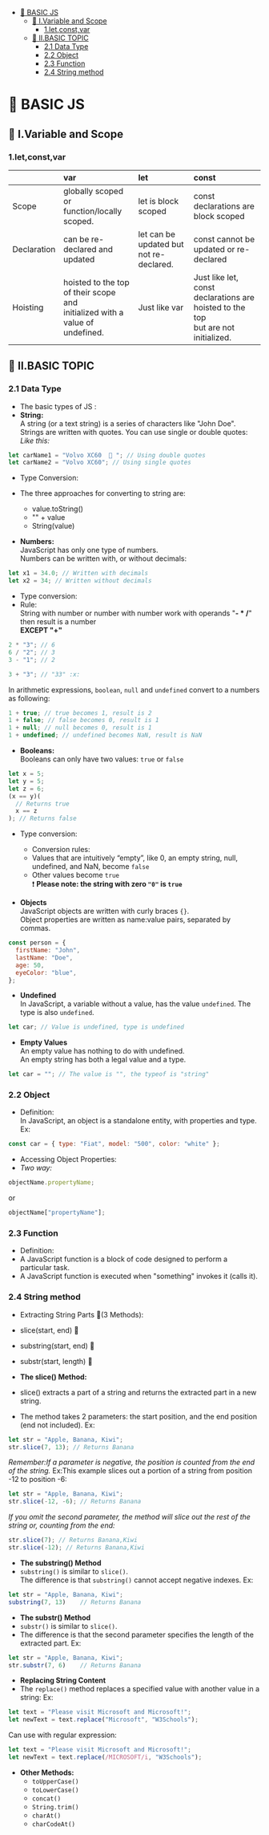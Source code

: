 - [:green_apple: BASIC JS](#-green-apple--basic-js)
  * [:high_brightness: I.Variable and Scope](#-high-brightness--ivariable-and-scope)
    + [1.let,const,var](#1let-const-var)
  * [:red_circle: II.BASIC TOPIC](#-red-circle--iibasic-topic)
    + [2.1 Data Type](#21-data-type)
    + [2.2 Object](#22-object)
    + [2.3 Function](#23-function)
    + [2.4 String method](#24-string-method)


# :green_apple: BASIC JS

## :high_brightness: I.Variable and Scope

### 1.let,const,var

|             | var                                                                              | let                                     | const                                                                                 |
| :---------- | :------------------------------------------------------------------------------- | :-------------------------------------- | :------------------------------------------------------------------------------------ |
| Scope       | globally scoped or<br> function/locally scoped.                                  | let is block scoped                     | const declarations are block scoped                                                   |
| Declaration | can be re-declared and updated                                                   | let can be updated but not re-declared. | const cannot be updated or re-declared                                                |
| Hoisting    | hoisted to the top of their scope and<br> initialized with a value of undefined. | Just like var                           | Just like let, const declarations are hoisted to the top<br> but are not initialized. |

## :red_circle: II.BASIC TOPIC

### 2.1 Data Type

- The basic types of JS :
- **String:**<br>
  A string (or a text string) is a series of characters like "John Doe".
  Strings are written with quotes. You can use single or double quotes:
  _Like this:_

```javascript
let carName1 = "Volvo XC60  🥴 "; // Using double quotes
let carName2 = "Volvo XC60"; // Using single quotes
```

- Type Conversion:<br>
- The three approaches for converting to string are:

  - value.toString()
  - "" + value
  - String(value)

- **Numbers:**<br>
  JavaScript has only one type of numbers.<br>
  Numbers can be written with, or without decimals:

```javascript
let x1 = 34.0; // Written with decimals
let x2 = 34; // Written without decimals
```

- Type conversion:
- Rule:<br>
  String with number or number with number work with operands "**- \* /**" then result is a number<br>
  **EXCEPT "+"**
  <br>

```javascript
2 * "3"; // 6
6 / "2"; // 3
3 - "1"; // 2

3 + "3"; // "33" :x:
```

In arithmetic expressions, `boolean`, `null` and `undefined` convert to a numbers as following:

```javascript
1 + true; // true becomes 1, result is 2
1 + false; // false becomes 0, result is 1
1 + null; // null becomes 0, result is 1
1 + undefined; // undefined becomes NaN, result is NaN
```

- **Booleans:**<br>
  Booleans can only have two values: `true` or `false`

```javascript
let x = 5;
let y = 5;
let z = 6;
(x == y)(
  // Returns true
  x == z
); // Returns false
```

- Type conversion:

  - Conversion rules:
  - Values that are intuitively “empty”, like 0, an empty string, null, undefined, and NaN, become `false`
  - Other values become `true`<br>
    :heavy_exclamation_mark: **Please note: the string with zero `"0"` is `true`**

- **Objects**<br>
  JavaScript objects are written with curly braces `{}`.<br>
  Object properties are written as name:value pairs, separated by commas.

```javascript
const person = {
  firstName: "John",
  lastName: "Doe",
  age: 50,
  eyeColor: "blue",
};
```

- **Undefined**<br>
  In JavaScript, a variable without a value, has the value `undefined`. The type is also `undefined`.

```javascript
let car; // Value is undefined, type is undefined
```

- **Empty Values**<br>
  An empty value has nothing to do with undefined.<br>
  An empty string has both a legal value and a type.

```javascript
let car = ""; // The value is "", the typeof is "string"
```

### 2.2 Object

- Definition:<br>
  In JavaScript, an object is a standalone entity, with properties and type.<br>
  Ex:

```javascript
const car = { type: "Fiat", model: "500", color: "white" };
```

- Accessing Object Properties:<br>
- _Two way:_

```javascript
objectName.propertyName;
```

or

```javascript
objectName["propertyName"];
```

### 2.3 Function

- Definition: <br>
- A JavaScript function is a block of code designed to perform a particular task.
- A JavaScript function is executed when "something" invokes it (calls it).

### 2.4 String method

- Extracting String Parts :bread:(3 Methods):
- slice(start, end) :wrench:
- substring(start, end) :hammer:
- substr(start, length) :nut_and_bolt:

- **The slice() Method:**
- slice() extracts a part of a string and returns the extracted part in a new string.
- The method takes 2 parameters: the start position, and the end position (end not included).
  Ex:

```javascript
let str = "Apple, Banana, Kiwi";
str.slice(7, 13); // Returns Banana
```

_Remember:If a parameter is negative, the position is counted from the end of the string._
Ex:This example slices out a portion of a string from position -12 to position -6:

```javascript
let str = "Apple, Banana, Kiwi";
str.slice(-12, -6); // Returns Banana
```

_If you omit the second parameter, the method will slice out the rest of the string or, counting from the end:_

```javascript
str.slice(7); // Returns Banana,Kiwi
str.slice(-12); // Returns Banana,Kiwi
```
- **The substring() Method**
- ```substring()``` is similar to ```slice()```.<br>
The difference is that ```substring()``` cannot accept negative indexes.
Ex:
```javascript
let str = "Apple, Banana, Kiwi";
substring(7, 13)    // Returns Banana
```
- **The substr() Method**
- ```substr()``` is similar to ```slice()```.
- The difference is that the second parameter specifies the length of the extracted part.
Ex:
```javascript
let str = "Apple, Banana, Kiwi";
str.substr(7, 6)    // Returns Banana
```

- **Replacing String Content**
- The ```replace()``` method replaces a specified value with another value in a string:
Ex:
```javascript
let text = "Please visit Microsoft and Microsoft!";
let newText = text.replace("Microsoft", "W3Schools");
```
Can use with regular expression:

```javascript
let text = "Please visit Microsoft and Microsoft!";
let newText = text.replace(/MICROSOFT/i, "W3Schools");
```
- **Other Methods:**
  - ```toUpperCase()```
  - ```toLowerCase()```
  - ```concat()```
  - ```String.trim()```
  - ```charAt()```
  - ```charCodeAt()```

